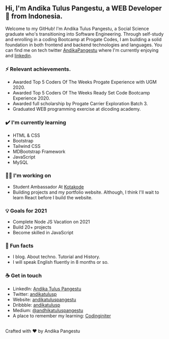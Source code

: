 <!-- Your title -->
## Hi, I'm Andika Tulus Pangestu, a WEB Developer 🚀 from Indonesia.

Welcome to my GitHub! I'm Andika Tulus Pangestu, a Social Science graduate who's transitioning into Software Engineering. Through self-study and enrolling in a coding Bootcamp at Progate Codes, I am building a solid foundation in both frontend and backend technologies and languages. You can find me on tech twitter <a href = "https://twitter.com/andikatulusp">AndikaPangestu</a> where I'm currently enjoying and <a href="https://www.linkedin.com/in/andika-tulus-pangestu-343884175/">linkedin</a>.

### ⚡ Relevant achievements.
- Awarded Top 5 Coders Of The Weeks Progate Experience with UGM 2020.
- Awarded Top 5 Coders Of The Weeks Ready Set Code Bootcamp Experience 2020.
- Awarded full scholarship by Progate Carrier Exploration Batch 3.
- Graduated WEB programming exercise at dicoding academy.

### ✔️ I'm currently learning
- HTML &amp; CSS
- Bootstrap
- Tailwind CSS
- MDBootstrap Framework
- JavaScript
- MySQL

### 👩‍💻 I'm working on
- Student Ambassador At <a href = "https://kotakode.com">Kotakode</a>
- Building projects and my portfolio website. 
Although, I think I'll wait to learn React before I build the website.

### 💡 Goals for 2021
- Complete Node JS Vacation on 2021
- Build 20+ projects 
- Become skilled in JavaScript

### 🌴 Fun facts
- I blog. About techno. Tutorial and History. 
- I will speak English fluently in 8 months or so.

### ☕ Get in touch
- LinkedIn: <a href = "https://www.linkedin.com/in/andika-tulus-pangestu/">Andika Tulus Pangestu</a>
- Twitter: <a href = "https://twitter.com/andikatulusp">andikatulusp</a>
- Website: <a href = "https://profil-andikatulus.web.app">andikatuluspangestu</a>
- Dribbble: <a href = "https://dribbble.com/andhikatuluspangestu">andikatulusp</a>
- Medium: <a href = "https://medium.com/@andhikatuluspangestu">@andhikatuluspangestu</a>
- A place to remember my learning: <a href = "https://codinginiter.blogspot.com">Codinginiter</a>
<br>
Crafted with &hearts; by Andika Pangestu
<br>
